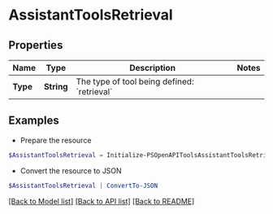 # AssistantToolsRetrieval
## Properties

Name | Type | Description | Notes
------------ | ------------- | ------------- | -------------
**Type** | **String** | The type of tool being defined: &#x60;retrieval&#x60; | 

## Examples

- Prepare the resource
```powershell
$AssistantToolsRetrieval = Initialize-PSOpenAPIToolsAssistantToolsRetrieval  -Type null
```

- Convert the resource to JSON
```powershell
$AssistantToolsRetrieval | ConvertTo-JSON
```

[[Back to Model list]](../README.md#documentation-for-models) [[Back to API list]](../README.md#documentation-for-api-endpoints) [[Back to README]](../README.md)

